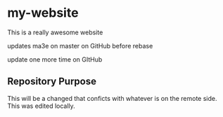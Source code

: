 # my-website
This is a really awesome website

updates ma3e on master on GitHub before rebase

update one more time on GItHub

## Repository Purpose

This will be a changed that conficts with 
whatever is on the remote side.
This was edited locally.